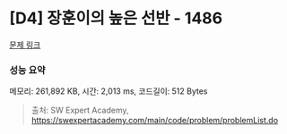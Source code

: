 # [D4] 장훈이의 높은 선반 - 1486 

[문제 링크](https://swexpertacademy.com/main/code/problem/problemDetail.do?contestProbId=AV2b7Yf6ABcBBASw) 

### 성능 요약

메모리: 261,892 KB, 시간: 2,013 ms, 코드길이: 512 Bytes



> 출처: SW Expert Academy, https://swexpertacademy.com/main/code/problem/problemList.do